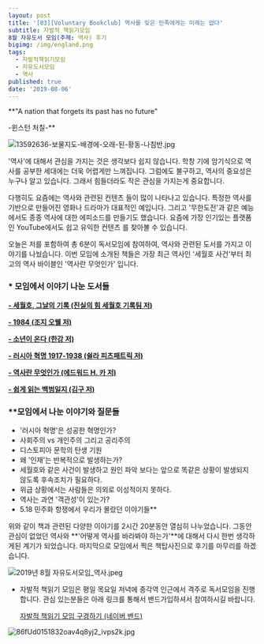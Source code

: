 ```yaml
---
layout: post
title: '[03][Voluntary Bookclub] 역사를 잊은 민족에게는 미래는 없다'
subtitle: 자발적 책읽기모임
8월 자유도서 모임(주제: 역사) 후기
bigimg: /img/england.png
tags:
  - 자발적책읽기모임
  - 자유도서모임
  - 역사
published: true
date: '2019-08-06'
---
```


**"A nation that forgets its past has no future"

-윈스턴 처칠-**

![13592636-보물지도-배경에-오래-된-황동-나침반.jpg]({{site.baseurl}}/img/13592636-%EB%B3%B4%EB%AC%BC%EC%A7%80%EB%8F%84-%EB%B0%B0%EA%B2%BD%EC%97%90-%EC%98%A4%EB%9E%98-%EB%90%9C-%ED%99%A9%EB%8F%99-%EB%82%98%EC%B9%A8%EB%B0%98.jpg)
                                                               
                                
'역사'에 대해서 관심을 가지는 것은 생각보다 쉽지 않습니다. 학창 기에 암기식으로 역사를 공부한 세대에는 더욱 어렵게만 느껴집니다. 그럼에도 불구하고, 역사의 중요성은 누구나 알고 있습니다. 그래서 힘들더라도 작은 관심을 가지는게 중요합니다.

다행히도 요즘에는 역사와 관련된 컨텐츠 들이 많이 나타나고 있습니다. 특정한 역사를 기반으로 만들어진 영화나 드라마가 대표적인 예입니다. 그리고 '무한도전'과 같은 예능에서도 종종 역사에 대한 에피소드를 만들기도 했습니다. 요즘에 가장 인기있는 플랫폼인 YouTube에서도 쉽고 유익한 컨텐츠 를 찾아볼 수 있습니다. 

오늘은 저를 포함하여 총 6분이 독서모임에 참여하여, 역사와 관련된 도서를 가지고 이야기를 나눴습니다. 이번 모임에 소개된 책들은 가장 최근 역사인 '세월호 사건'부터 최고의 역사 바이블인 '역사란 무엇인가' 입니다.  

### * 모임에서 이야기 나눈 도서들

[**- 세월호, 그날의 기록 (진실의 힘 세월호 기록팀 저)**](https://www.aladin.co.kr/shop/wproduct.aspx?ItemId=79172542)

[**- 1984 (조지 오웰 저)**](https://www.aladin.co.kr/shop/wproduct.aspx?ItemId=192439088)

[**- 소년이 온다 (한강 저)**](https://www.aladin.co.kr/shop/wproduct.aspx?ItemId=40869703)

[**- 러시아 혁명 1917-1938 (쉴라 피츠패트릭 저)**](https://www.aladin.co.kr/shop/wproduct.aspx?ItemId=113801625)

[**- 역사란 무엇인가 (에드워드 H. 카 저)**](https://www.aladin.co.kr/shop/wproduct.aspx?ItemId=54882836)

[**- 쉽게 읽는 백범일지 (김구 저)**](https://www.aladin.co.kr/shop/wproduct.aspx?ItemId=603132)

### **모임에서 나눈 이야기와 질문들

- '러시아 혁명'은 성공한 혁명인가? 
- 사회주의 vs 개인주의 그리고 공리주의 
- 디스토피아 문학의 탄생 기원 
- 왜 '인재'는 반복적으로 발생하는가?
- 세월호와 같은 사건이 발생하고 원인 파악 보다는 앞으로 똑같은 상황이 발생되지 않도록 후속조치가 필요하다. 
- 위급 상황에서는 사람들은 의외로 이성적이지 못하다. 
- 역사는 과연 '객관성'이 있는가?
- 5.18 민주화 항쟁에서 우리가 몰랐던 이야기들**

위와 같이 책과 관련된 다양한 이야기를 2시간 20분동안 열심히 나누었습니다. 그동안 관심이 없었던 역사와 **'어떻게 역사를 바라봐야 하는가'**에 대해서 다시 한번 생각하게된 계기가 되었습니다. 마지막으로 모임에서 찍은 책탑사진으로 후기를 마무리를 하겠습니다. 

![2019년 8월 자유도서모임_역사.jpeg]({{site.baseurl}}/img/2019%EB%85%84%208%EC%9B%94%20%EC%9E%90%EC%9C%A0%EB%8F%84%EC%84%9C%EB%AA%A8%EC%9E%84_%EC%97%AD%EC%82%AC.jpeg)

* 자발적 책읽기 모임은 평일 목요일 저녁에 종각역 인근에서 격주로 독서모임을 진행합니다. 
관심 있는분들은 아래 링크를 통해서 밴드가입하셔서 참여하시길 바랍니다.

  [자발적 책읽기 모임 구경하기 (네이버 밴드)](https://band.us/@voluntarybookclub)

![86fUd0151832oav4q8yj2_ivps2k.jpg]({{site.baseurl}}/img/86fUd0151832oav4q8yj2_ivps2k.jpg)